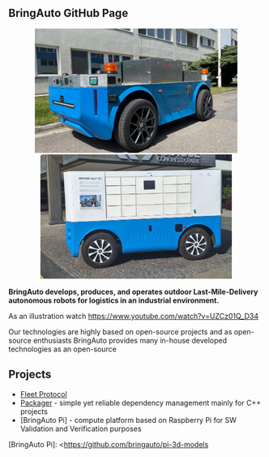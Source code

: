 ## BringAuto GitHub Page

<p align="center">
  <img width="400" src="./img/car_resized.png">
  <img width="378" src="./img/car_lmd_resized.png">
</p>

**BringAuto develops, produces, and operates outdoor Last-Mile-Delivery autonomous robots for logistics in an industrial environment.**

As an illustration watch https://www.youtube.com/watch?v=UZCz01Q_D34

Our technologies are highly based on open-source projects and as open-source enthusiasts BringAuto provides
many in-house developed technologies as an open-source

## Projects

- [Fleet Protocol]
- [Packager] - simple yet reliable dependency management mainly for C++ projects
- [BringAuto Pi] - compute platform based on Raspberry Pi for SW Validation and Verification purposes


[Fleet Protocol]: https://github.com/bringauto/fleet-protocol
[Packager]: https://github.com/bringauto/packager
[BringAuto Pi]: <https://github.com/bringauto/pi-3d-models
